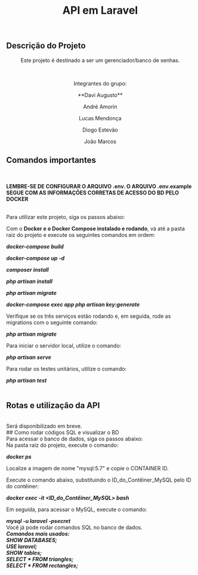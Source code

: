 <h1 align="center">API em Laravel</h1>
<br>

## Descrição do Projeto

<p align="center">Este projeto é destinado a ser um gerenciador/banco de senhas.</p>
<br>
<p align="center">Integrantes do grupo:</p>
<p align="center"> **Davi Augusto** </p>
<p align="center"> André Amorin </p>
<p align="center"> Lucas Mendonça </p>
<p align="center"> Diogo Estevão </p>
<p align="center"> João Marcos </p>

## Comandos importantes

<br>

__LEMBRE-SE DE CONFIGURAR O ARQUIVO .env. O ARQUIVO .env.example SEGUE COM AS INFORMAÇÕES CORRETAS DE ACESSO DO BD PELO DOCKER__

<br>
Para utilizar este projeto, siga os passos abaixo:
<br>

Com o **Docker e o Docker Compose instalado e rodando**, vá até a pasta raiz do projeto e execute os seguintes comandos em ordem:


***docker-compose build***

***docker-compose up -d***

***composer install***

***php artisan install***

***php artisan migrate***

***docker-compose exec app php artisan key:generate***

Verifique se os três serviços estão rodando e, em seguida, rode as migrations com o seguinte comando:

***php artisan migrate***

Para iniciar o servidor local, utilize o comando:

***php artisan serve***

Para rodar os testes unitários, utilize o comando:

***php artisan test***
<br>
<br>
## Rotas e utilização da API
<br>
Será disponibilizado em breve.
<br>
## Como rodar códigos SQL e visualizar o BD
<br>
Para acessar o banco de dados, siga os passos abaixo:
<br>
Na pasta raiz do projeto, execute o comando:

***docker ps***

Localize a imagem de nome "mysql:5.7" e copie o CONTAINER ID.

Execute o comando abaixo, substituindo o ID_do_Contêiner_MySQL pelo ID do contêiner:

***docker exec -it <ID_do_Contêiner_MySQL> bash***

Em seguida, para acessar o MySQL, execute o comando:

***mysql -u laravel -psecret***
<br>
Você já pode rodar comandos SQL no banco de dados.
<br>
***Comandos mais usados:
<br>
SHOW DATABASES;
<br>
USE laravel;
<br>
SHOW tables;
<br>
SELECT * FROM triangles;
<br>
SELECT * FROM rectangles;***
